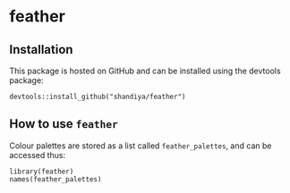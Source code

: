 # feather

## Installation

This package is hosted on GitHub and can be installed using the devtools package:

```{r}
devtools::install_github("shandiya/feather")
```

## How to use `feather`

Colour palettes are stored as a list called `feather_palettes`, and can be accessed thus:

```{r}
library(feather)
names(feather_palettes)
```
